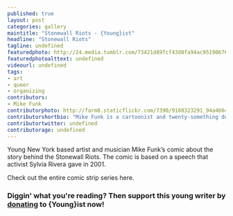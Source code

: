 ```yaml
---
published: true
layout: post
categories: gallery
maintitle: "Stonewall Riots - {Young}ist"
headline: "Stonewall Riots"
tagline: undefined
featuredphoto: http://24.media.tumblr.com/73421d89fcf43d8fa94ac95190676d9d/tumblr_mp6ijlFOB31sp5io1o3_1280.jpg
featuredphotoalttext: undefined
videourl: undefined
tags:
- art
- queer
- organizing
contributors:
- Mike Funk
contributorphoto: http://farm8.staticflickr.com/7390/9160323291_94a4664d39_n.jpg
contributorshortbio: "Mike Funk is a cartoonist and twenty-something dork from New Jersey"
contributortwitter: undefined
contributorage: undefined
---
```

Young New York based artist and musician Mike Funk’s comic about the story behind the Stonewall Riots. The comic is based on a speech that activist Sylvia Rivera gave in 2001. 

Check out the entire comic strip series here. 

<div id="galleria" class='container'></div>
<script>

// Load the classic theme
Galleria.loadTheme('{{base}}/js/galleria.classic.min.js');

Galleria.configure({
    transition: 'fade',
    responsive: true,
	height: 0.800
});
// Initialize Galleria
Galleria.run('#galleria', {
 
 flickr: 'set:72157642302688864',
 flickrOptions: {
 sort: 'date-posted-asc'
 }

});
</script>

<p class="pad2"></p>
<p class="pad2"></p>
<p class="pad2"></p>
<p class="pad2"></p>
<h3 class='donate-blurb'> Diggin' what you're reading? Then support this young writer by <a href='{{site.baseurl}}/donate'>donating</a> to {Young}ist now!</h3>
